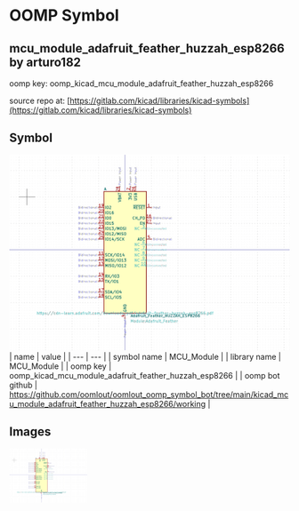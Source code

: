 # OOMP Symbol  
## mcu_module_adafruit_feather_huzzah_esp8266  by arturo182  
  
oomp key: oomp_kicad_mcu_module_adafruit_feather_huzzah_esp8266  
  
source repo at: [https://gitlab.com/kicad/libraries/kicad-symbols](https://gitlab.com/kicad/libraries/kicad-symbols)  
## Symbol  
  
[![working.png](working_600.png)](working.png)  
| name | value | 
| --- | --- | 
| symbol name | MCU_Module | 
| library name | MCU_Module | 
| oomp key | oomp_kicad_mcu_module_adafruit_feather_huzzah_esp8266 | 
| oomp bot github | https://github.com/oomlout/oomlout_oomp_symbol_bot/tree/main/kicad_mcu_module_adafruit_feather_huzzah_esp8266/working | 
## Images  
  
[![working.png](working_140.png)](working.png)  
